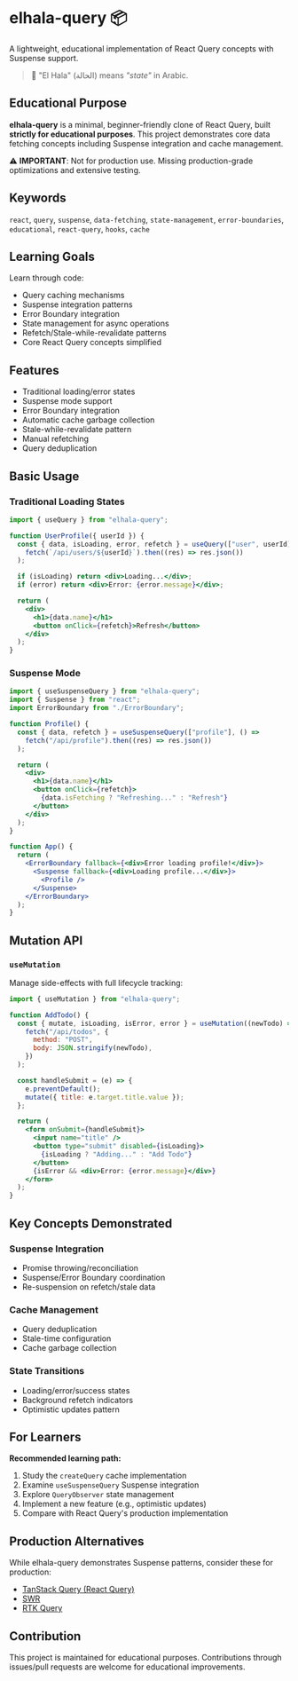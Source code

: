 # elhala-query 📦

A lightweight, educational implementation of React Query concepts with Suspense support.

> 🧠 "El Hala" (الحالة) means _"state"_ in Arabic.

## Educational Purpose

**elhala-query** is a minimal, beginner-friendly clone of React Query, built **strictly for educational purposes**. This project demonstrates core data fetching concepts including Suspense integration and cache management.

⚠️ **IMPORTANT**: Not for production use. Missing production-grade optimizations and extensive testing.

## Keywords

`react`, `query`, `suspense`, `data-fetching`, `state-management`, `error-boundaries`, `educational`, `react-query`, `hooks`, `cache`

## Learning Goals

Learn through code:

- Query caching mechanisms
- Suspense integration patterns
- Error Boundary integration
- State management for async operations
- Refetch/Stale-while-revalidate patterns
- Core React Query concepts simplified

## Features

- Traditional loading/error states
- Suspense mode support
- Error Boundary integration
- Automatic cache garbage collection
- Stale-while-revalidate pattern
- Manual refetching
- Query deduplication

## Basic Usage

### Traditional Loading States

```jsx
import { useQuery } from "elhala-query";

function UserProfile({ userId }) {
  const { data, isLoading, error, refetch } = useQuery(["user", userId], () =>
    fetch(`/api/users/${userId}`).then((res) => res.json())
  );

  if (isLoading) return <div>Loading...</div>;
  if (error) return <div>Error: {error.message}</div>;

  return (
    <div>
      <h1>{data.name}</h1>
      <button onClick={refetch}>Refresh</button>
    </div>
  );
}
```

### Suspense Mode

```jsx
import { useSuspenseQuery } from "elhala-query";
import { Suspense } from "react";
import ErrorBoundary from "./ErrorBoundary";

function Profile() {
  const { data, refetch } = useSuspenseQuery(["profile"], () =>
    fetch("/api/profile").then((res) => res.json())
  );

  return (
    <div>
      <h1>{data.name}</h1>
      <button onClick={refetch}>
        {data.isFetching ? "Refreshing..." : "Refresh"}
      </button>
    </div>
  );
}

function App() {
  return (
    <ErrorBoundary fallback={<div>Error loading profile!</div>}>
      <Suspense fallback={<div>Loading profile...</div>}>
        <Profile />
      </Suspense>
    </ErrorBoundary>
  );
}
```

## Mutation API

### `useMutation`

Manage side-effects with full lifecycle tracking:

```jsx
import { useMutation } from "elhala-query";

function AddTodo() {
  const { mutate, isLoading, isError, error } = useMutation((newTodo) =>
    fetch("/api/todos", {
      method: "POST",
      body: JSON.stringify(newTodo),
    })
  );

  const handleSubmit = (e) => {
    e.preventDefault();
    mutate({ title: e.target.title.value });
  };

  return (
    <form onSubmit={handleSubmit}>
      <input name="title" />
      <button type="submit" disabled={isLoading}>
        {isLoading ? "Adding..." : "Add Todo"}
      </button>
      {isError && <div>Error: {error.message}</div>}
    </form>
  );
}
```

## Key Concepts Demonstrated

### **Suspense Integration**

- Promise throwing/reconciliation
- Suspense/Error Boundary coordination
- Re-suspension on refetch/stale data

### **Cache Management**

- Query deduplication
- Stale-time configuration
- Cache garbage collection

### **State Transitions**

- Loading/error/success states
- Background refetch indicators
- Optimistic updates pattern

## For Learners

**Recommended learning path:**

1. Study the `createQuery` cache implementation
2. Examine `useSuspenseQuery` Suspense integration
3. Explore `QueryObserver` state management
4. Implement a new feature (e.g., optimistic updates)
5. Compare with React Query's production implementation

## Production Alternatives

While elhala-query demonstrates Suspense patterns, consider these for production:

- [TanStack Query (React Query)](https://tanstack.com/query/)
- [SWR](https://swr.vercel.app/)
- [RTK Query](https://redux-toolkit.js.org/rtk-query/overview)

## Contribution

This project is maintained for educational purposes. Contributions through issues/pull requests are welcome for educational improvements.
